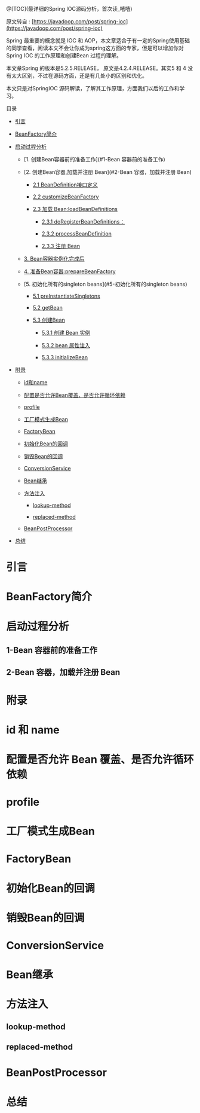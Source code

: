 @[TOC](最详细的Spring IOC源码分析，首次读_嘻嘻)

原文转自 : [https://javadoop.com/post/spring-ioc](https://javadoop.com/post/spring-ioc)

Spring 最重要的概念就是 IOC 和 AOP，本文章适合于有一定的Spring使用基础的同学查看，阅读本文不会让你成为spring这方面的专家，但是可以增加你对Spring IOC 的工作原理和创建Bean 过程的理解。

本文章Spring 的版本是5.2.5.RELEASE， 原文是4.2.4.RELEASE。其实5 和 4 没有太大区别，不过在源码方面，还是有几处小的区别和优化。

本文只是对SpringIOC 源码解读，了解其工作原理，方面我们以后的工作和学习。

目录
- [引言](#引言)
- [BeanFactory简介](#BeanFactory简介)
- [启动过程分析](#启动过程分析)	
	- [1. 创建Bean容器前的准备工作](#1-Bean 容器前的准备工作)	
	
	- [2. 创建Bean容器,加载并注册 Bean](#2-Bean 容器，加载并注册 Bean)	
	
		- [2.1 BeanDefinition接口定义](#2-1-BeanDefinition接口定义)	
		
		- [2.2 customizeBeanFactory](#2-2-customizeBeanFactory)	
		
		- [2.3 加载 Bean:loadBeanDefinitions](#2-3-loadBeanDefinitions)	
		
			- [2.3.1 doRegisterBeanDefinitions：](#2-3-1-doRegisterBeanDefinitions)	
			
			- [2.3.2 processBeanDefinition](#2-3-2-processBeanDefinition)	
			
			- [2.3.3 注册 Bean](#2-3-3-注册Bean)	
			
	- [3. Bean容器实例化完成后](#3-Bean容器实例化完成后)		
	
	- [4. 准备Bean容器:prepareBeanFactory](#4-准备Bean容器:prepareBeanFactory)	
	
	- [5. 初始化所有的singleton beans](#5-初始化所有的singleton beans)	
	
		- [5.1 preInstantiateSingletons](#5-1-启动过程分析)	
		
		- [5.2 getBean](#5-2-getBean)	
		
		- [5.3 创建Bean](#5-3-创建Bean)	
		
			- [5.3.1 创建 Bean 实例](#5-3-1-创建Bean实例)	
			
			- [5.3.2 bean 属性注入](#5-3-2-bean属性注入)	
			
			- [5.3.3 initializeBean](#5-3-3-initializeBean)	

- [附录](#附录)

	- [id和name](#id和name)
	
	- [配置是否允许Bean覆盖、是否允许循环依赖](#配置是否允许Bean覆盖、是否允许循环依赖)
	
	- [profile](#profile)
	
	- [工厂模式生成Bean](#工厂模式生成Bean)
	
	- [FactoryBean](#FactoryBean)
	
	- [初始化Bean的回调](#初始化Bean的回调)
	
	- [销毁Bean的回调](#销毁Bean的回调)
	
	- [ConversionService](#ConversionService)
	
	- [Bean继承](#Bean继承)
	
	- [方法注入](#方法注入)
	
		- [lookup-method](#lookup-method)
		
		- [replaced-method](#replaced-method)
		
	- [BeanPostProcessor](#BeanPostProcessor)
	
- [总结](#总结)



# 引言


# BeanFactory简介



# 启动过程分析

## 1-Bean 容器前的准备工作

## 2-Bean 容器，加载并注册 Bean

###
 
###

###

####

####

####

##

##

##

###

###

###

####

####

####



	
# 附录

# id 和 name

# 配置是否允许 Bean 覆盖、是否允许循环依赖

# profile

# 工厂模式生成Bean

# FactoryBean

# 初始化Bean的回调

# 销毁Bean的回调



# ConversionService

# Bean继承

# 方法注入

## lookup-method

## replaced-method

# BeanPostProcessor		
		
# 总结


